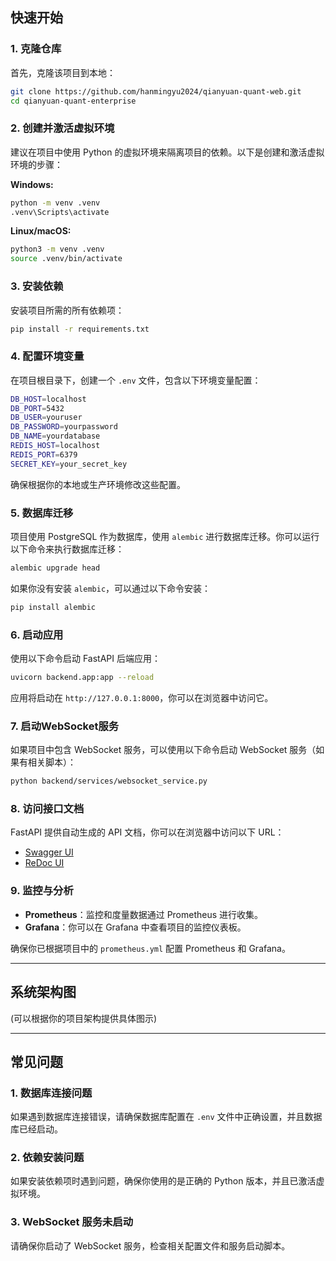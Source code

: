 ## **快速开始**

### **1. 克隆仓库**

首先，克隆该项目到本地：

```bash
git clone https://github.com/hanmingyu2024/qianyuan-quant-web.git
cd qianyuan-quant-enterprise
```

### **2. 创建并激活虚拟环境**

建议在项目中使用 Python 的虚拟环境来隔离项目的依赖。以下是创建和激活虚拟环境的步骤：

**Windows:**

```bash
python -m venv .venv
.venv\Scripts\activate
```

**Linux/macOS:**

```bash
python3 -m venv .venv
source .venv/bin/activate
```

### **3. 安装依赖**

安装项目所需的所有依赖项：

```bash
pip install -r requirements.txt
```

### **4. 配置环境变量**

在项目根目录下，创建一个 `.env` 文件，包含以下环境变量配置：

```bash
DB_HOST=localhost
DB_PORT=5432
DB_USER=youruser
DB_PASSWORD=yourpassword
DB_NAME=yourdatabase
REDIS_HOST=localhost
REDIS_PORT=6379
SECRET_KEY=your_secret_key
```

确保根据你的本地或生产环境修改这些配置。

### **5. 数据库迁移**

项目使用 PostgreSQL 作为数据库，使用 `alembic` 进行数据库迁移。你可以运行以下命令来执行数据库迁移：

```bash
alembic upgrade head
```

如果你没有安装 `alembic`，可以通过以下命令安装：

```bash
pip install alembic
```

### **6. 启动应用**

使用以下命令启动 FastAPI 后端应用：

```bash
uvicorn backend.app:app --reload
```

应用将启动在 `http://127.0.0.1:8000`，你可以在浏览器中访问它。

### **7. 启动WebSocket服务**

如果项目中包含 WebSocket 服务，可以使用以下命令启动 WebSocket 服务（如果有相关脚本）：

```bash
python backend/services/websocket_service.py
```

### **8. 访问接口文档**

FastAPI 提供自动生成的 API 文档，你可以在浏览器中访问以下 URL：

- [Swagger UI](http://127.0.0.1:8000/docs)
- [ReDoc UI](http://127.0.0.1:8000/redoc)

### **9. 监控与分析**

- **Prometheus**：监控和度量数据通过 Prometheus 进行收集。
- **Grafana**：你可以在 Grafana 中查看项目的监控仪表板。

确保你已根据项目中的 `prometheus.yml` 配置 Prometheus 和 Grafana。

---

## **系统架构图**

(可以根据你的项目架构提供具体图示)

---

## **常见问题**

### **1. 数据库连接问题**

如果遇到数据库连接错误，请确保数据库配置在 `.env` 文件中正确设置，并且数据库已经启动。

### **2. 依赖安装问题**

如果安装依赖项时遇到问题，确保你使用的是正确的 Python 版本，并且已激活虚拟环境。

### **3. WebSocket 服务未启动**

请确保你启动了 WebSocket 服务，检查相关配置文件和服务启动脚本。